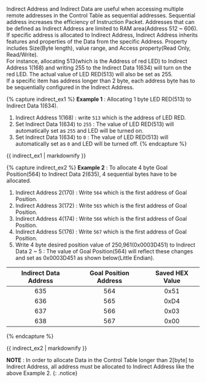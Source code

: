 Indirect Address and Indirect Data are useful when accessing multiple remote addresses in the Control Table as sequential addresses. Sequential address increases the efficiency of Instruction Packet. Addresses that can be defined as Indirect Address are limited to RAM area(Address 512 ~ 606).
If specific address is allocated to Indirect Address, Indirect Address inherits features and properties of the Data from the specific Address. Property includes Size(Byte length), value range, and Access property(Read Only, Read/Write).  
For instance, allocating 513(which is the Address of red LED) to Indirect Address 1(168) and writing 255 to the Indirect Data 1(634) will turn on the red LED. The actual value of LED RED(513) will also be set as 255.  
If a specific item has address longer than 2 byte, each address byte has to be sequentially configured in the Indirect Address.

{% capture indirect_ex1 %}
**Example 1** : Allocating 1 byte LED RED(513) to Indirect Data 1(634).
1. Indirect Address 1(168) : write `513` which is the address of LED RED.
2. Set Indirect Data 1(634) to `255` : The value of LED RED(513) will automatically set as `255` and LED will be turned on.
3. Set Indirect Data 1(634) to `0` : The value of LED RED(513) will automatically set as `0` and LED will be turned off.
{% endcapture %}

<div class="notice--success">{{ indirect_ex1 | markdownify }}</div>

{% capture indirect_ex2 %}
**Example 2** : To allocate 4 byte Goal Position(564) to Indirect Data 2(635), 4 sequential bytes have to be allocated.
1. Indirect Address 2(170) : Write `564` which is the first address of Goal Position.
2. Indirect Address 3(172) : Write `565` which is the first address of Goal Position.
3. Indirect Address 4(174) : Write `566` which is the first address of Goal Position.
4. Indirect Address 5(176) : Write `567` which is the first address of Goal Position.
5. Write 4 byte desired position value of 250,961(0x0003D451) to Indirect Data 2 ~ 5 : The value of Goal Position(564) will reflect these changes and set as 0x0003D451 as shown below(Little Endian).

| Indirect Data Address | Goal Position Address | Saved HEX Value |
|:---------------------:|:---------------------:|:---------------:|
|          635          |          564          |      0x51       |
|          636          |          565          |      0xD4       |
|          637          |          566          |      0x03       |
|          638          |          567          |      0x00       |
{% endcapture %}

<div class="notice--success">{{ indirect_ex2 | markdownify }}</div>

**NOTE** : In order to allocate Data in the Control Table longer than 2[byte] to Indirect Address, all address must be allocated to Indirect Address like the above Example 2.
{: .notice}
